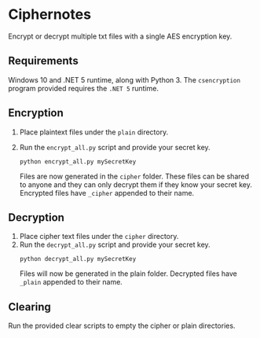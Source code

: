 # Ciphernotes

Encrypt or decrypt multiple txt files with a single AES encryption key.

## Requirements

Windows 10 and .NET 5 runtime, along with Python 3.
The `csencryption` program provided requires the `.NET 5` runtime.

## Encryption

1. Place plaintext files under the `plain` directory. 
2. Run the `encrypt_all.py` script and provide your secret key.

    ```
    python encrypt_all.py mySecretKey
    ```
    Files are now generated in the `cipher` folder. These files can be shared to anyone and they
    can only decrypt them if they know your secret key.
    Encrypted files have `_cipher` appended to their name.


## Decryption

1. Place cipher text files under the `cipher` directory.
2. Run the `decrypt_all.py` script and provide your secret key.
   ```
   python decrypt_all.py mySecretKey
   ```
   Files will now be generated in the plain folder.
   Decrypted files have `_plain` appended to their name.


## Clearing

Run the provided clear scripts to empty the cipher or plain directories.

